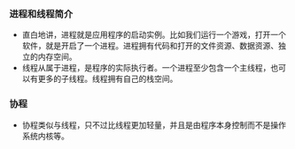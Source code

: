 ### 进程和线程简介
+ 直白地讲，进程就是应用程序的启动实例。比如我们运行一个游戏，打开一个软件，就是开启了一个进程。进程拥有代码和打开的文件资源、数据资源、独立的内存空间。
+ 线程从属于进程，是程序的实际执行者。一个进程至少包含一个主线程，也可以有更多的子线程。线程拥有自己的栈空间。
### 协程
+ 协程类似与线程，只不过比线程更加轻量，并且是由程序本身控制而不是操作系统内核等。